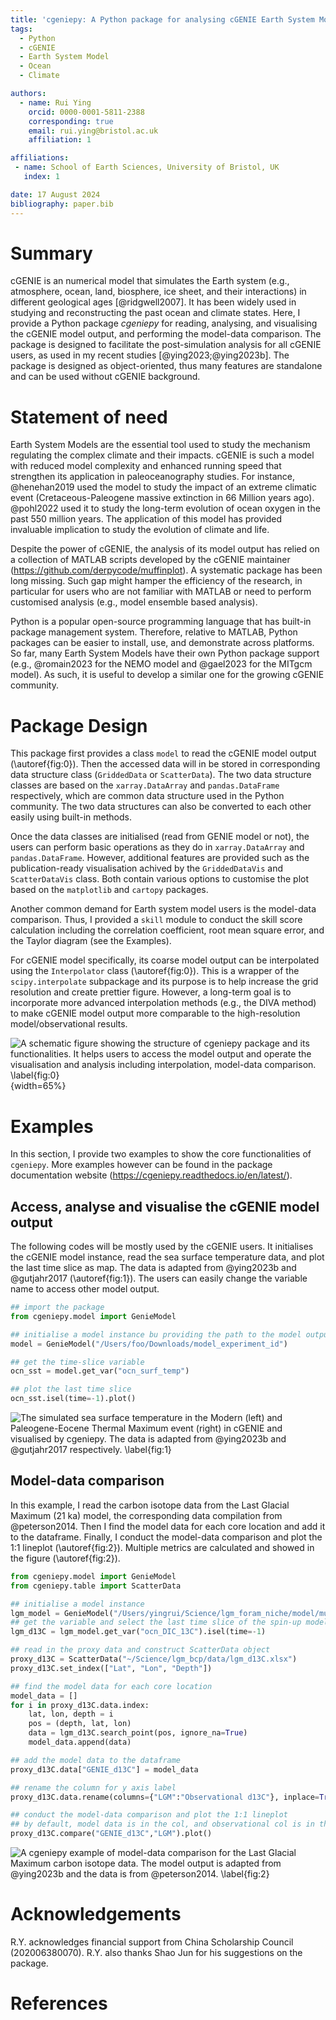 ```yaml
---
title: 'cgeniepy: A Python package for analysing cGENIE Earth System Model output'
tags:
  - Python
  - cGENIE
  - Earth System Model
  - Ocean
  - Climate

authors:
  - name: Rui Ying
    orcid: 0000-0001-5811-2388
    corresponding: true
    email: rui.ying@bristol.ac.uk
    affiliation: 1

affiliations:
 - name: School of Earth Sciences, University of Bristol, UK
   index: 1  

date: 17 August 2024
bibliography: paper.bib
---
```


# Summary

cGENIE is an numerical model that simulates the Earth system (e.g., atmosphere, ocean, land, biosphere, ice sheet, and their interactions) in different geological ages [@ridgwell2007]. It has been widely used in studying and reconstructing the past ocean and climate states. Here, I provide a Python package *cgeniepy* for reading, analysing, and visualising the cGENIE model output, and performing the model-data comparison. The package is designed to facilitate the post-simulation analysis for all cGENIE users, as used in my recent studies [@ying2023;@ying2023b]. The package is designed as object-oriented, thus many features are standalone and can be used without cGENIE background.

# Statement of need
Earth System Models are the essential tool used to study the mechanism regulating the complex climate and their impacts. cGENIE is such a model with reduced model complexity and enhanced running speed that strengthen its application in paleoceanography studies. For instance, @henehan2019 used the model to study the impact of an extreme climatic event (Cretaceous-Paleogene massive extinction in 66 Million years ago). @pohl2022 used it to study the long-term evolution of ocean oxygen in the past 550 million years. The application of this model has provided invaluable implication to study the evolution of climate and life.

Despite the power of cGENIE, the analysis of its model output has relied on a collection of MATLAB scripts developed by the cGENIE maintainer (https://github.com/derpycode/muffinplot). A systematic package has been long missing. Such gap might hamper the efficiency of the research, in particular for users who are not familiar with MATLAB or need to perform customised analysis (e.g., model ensemble based analysis). 

Python is a popular open-source programming language that has built-in package management system. Therefore, relative to MATLAB, Python packages can be easier to install, use, and demonstrate across platforms. So far, many Earth System Models have their own Python package support (e.g., @romain2023 for the NEMO model and @gael2023 for the MITgcm model). As such, it is useful to develop a similar one for the growing cGENIE community.


# Package Design
This package first provides a class `model` to read the cGENIE model output (\autoref{fig:0}). Then the accessed data will in be stored in corresponding data structure class (`GriddedData` or `ScatterData`). The two data structure classes are based on the `xarray.DataArray` and `pandas.DataFrame` respectively, which are common data structure used in the Python community. The two data structures can also be converted to each other easily using built-in methods.

Once the data classes are initialised (read from GENIE model or not), the users can perform basic operations as they do in `xarray.DataArray` and `pandas.DataFrame`. However, additional features are provided such as the publication-ready visualisation achived by the `GriddedDataVis` and `ScatterDataVis` class. Both contain various options to customise the plot based on the `matplotlib` and `cartopy` packages.

Another common demand for Earth system model users is the model-data comparison. Thus, I provided a `skill` module to conduct the skill score calculation including the correlation coefficient, root mean square error, and the Taylor diagram (see the Examples).

For cGENIE model specifically, its coarse model output can be interpolated using the  `Interpolator` class (\autoref{fig:0}). This is a wrapper of the `scipy.interpolate` subpackage and its purpose is to help increase the grid resolution and create prettier figure. However, a long-term goal is to incorporate more advanced interpolation methods (e.g., the DIVA method) to make cGENIE model output more comparable to the high-resolution model/observational results.

![A schematic figure showing the structure of `cgeniepy` package and its functionalities. It helps users to access the model output and operate the visualisation and analysis including interpolation, model-data comparison. \label{fig:0}](fig0.png){width=65%}

# Examples

In this section, I provide two examples to show the core functionalities of `cgeniepy`. More examples however can be found in the package documentation website (https://cgeniepy.readthedocs.io/en/latest/).

## Access, analyse and visualise the cGENIE model output

The following codes will be mostly used by the cGENIE users. It initialises the cGENIE model instance, read the sea surface temperature data, and plot the last time slice as map. The data is adapted from @ying2023b and @gutjahr2017 (\autoref{fig:1}). The users can easily change the variable name to access other model output.

```python
## import the package
from cgeniepy.model import GenieModel

## initialise a model instance bu providing the path to the model output
model = GenieModel("/Users/foo/Downloads/model_experiment_id")

## get the time-slice variable
ocn_sst = model.get_var("ocn_surf_temp")

## plot the last time slice
ocn_sst.isel(time=-1).plot()
```
![The simulated sea surface temperature in the Modern (left) and Paleogene-Eocene Thermal Maximum event (right) in cGENIE and visualised by `cgeniepy`. The data is adapted from @ying2023b and @gutjahr2017 respectively. \label{fig:1}](fig1.png)

## Model-data comparison

In this example, I read the carbon isotope data from the Last Glacial Maximum (21 ka) model, the corresponding data compilation from @peterson2014. Then I find the model data for each core location and add it to the dataframe. Finally, I conduct the model-data comparison and plot the 1:1 lineplot (\autoref{fig:2}). Multiple metrics are calculated and showed in the figure (\autoref{fig:2}).

```python
from cgeniepy.model import GenieModel
from cgeniepy.table import ScatterData

## initialise a model instance
lgm_model = GenieModel("/Users/yingrui/Science/lgm_foram_niche/model/muffin.CBE.GIteiiva.BASESFeTDTL_rb.SPIN", gemflag='biogem')
## get the variable and select the last time slice of the spin-up model
lgm_d13C = lgm_model.get_var("ocn_DIC_13C").isel(time=-1)

## read in the proxy data and construct ScatterData object
proxy_d13C = ScatterData("~/Science/lgm_bcp/data/lgm_d13C.xlsx")
proxy_d13C.set_index(["Lat", "Lon", "Depth"])

## find the model data for each core location
model_data = []
for i in proxy_d13C.data.index:
    lat, lon, depth = i
    pos = (depth, lat, lon)
    data = lgm_d13C.search_point(pos, ignore_na=True)
    model_data.append(data)

## add the model data to the dataframe
proxy_d13C.data["GENIE_d13C"] = model_data

## rename the column for y axis label
proxy_d13C.data.rename(columns={"LGM":"Observational d13C"}, inplace=True)

## conduct the model-data comparison and plot the 1:1 lineplot
## by default, model data is in the col, and observational col is in the second
proxy_d13C.compare("GENIE_d13C","LGM").plot()
```

![A `cgeniepy` example of model-data comparison for the Last Glacial Maximum carbon isotope data. The model output is adapted from @ying2023b and the data is from @peterson2014. \label{fig:2}](fig2.png)

# Acknowledgements
R.Y. acknowledges financial support from China Scholarship Council (202006380070). R.Y. also thanks Shao Jun for his suggestions on the package.

# References
